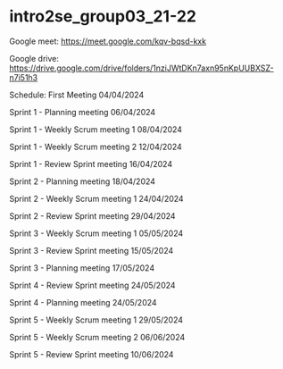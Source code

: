 # intro2se_group03_21-22
Google meet: https://meet.google.com/kqv-bqsd-kxk

Google drive: https://drive.google.com/drive/folders/1nziJWtDKn7axn95nKpUUBXSZ-n7i51h3

Schedule: 
First Meeting
04/04/2024


Sprint 1 - Planning meeting
06/04/2024

Sprint 1 - Weekly Scrum meeting 1
08/04/2024

Sprint 1 - Weekly Scrum meeting 2
12/04/2024

Sprint 1 - Review Sprint meeting
16/04/2024


Sprint 2 - Planning meeting
18/04/2024

Sprint 2 - Weekly Scrum meeting 1
24/04/2024

Sprint 2 - Review Sprint meeting
29/04/2024


Sprint 3 - Weekly Scrum meeting 1
05/05/2024

Sprint 3 - Review Sprint meeting
15/05/2024

Sprint 3 - Planning meeting
17/05/2024


Sprint 4 - Review Sprint meeting
24/05/2024

Sprint 4 - Planning meeting
24/05/2024


Sprint 5 - Weekly Scrum meeting 1
29/05/2024

Sprint 5 - Weekly Scrum meeting 2
06/06/2024

Sprint 5 - Review Sprint meeting
10/06/2024

